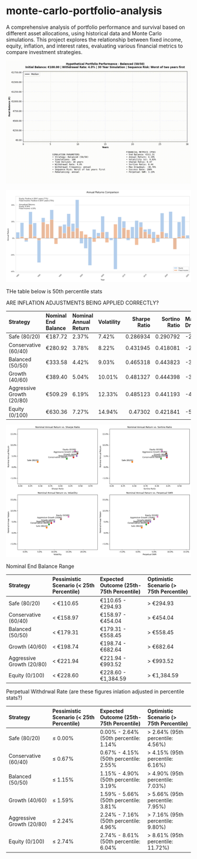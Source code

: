 # monte-carlo-portfolio-analysis
A comprehensive analysis of portfolio performance and survival based on different asset allocations, using historical data and Monte Carlo simulations. This project explores the relationship between fixed income, equity, inflation, and interest rates, evaluating various financial metrics to compare investment strategies.



![alt text](portfolio_simulation_concurrent_Balanced_100sims_30years.gif "Title")



![TESTING WHAT THIS DOES](annual_returns_comparison_clean.png "Title")


THe table below is 50th percentile stats

ARE INFLATION ADJUSTMENTS BEING APPLIED CORRECTLY?

| Strategy                  | Nominal End Balance   | Nominal Annual Return   | Volatility   |   Sharpe Ratio |   Sortino Ratio | Max Drawdown   | Perpetual SWR   |
|:--------------------------|:----------------------|:------------------------|:-------------|---------------:|----------------:|:---------------|:----------------|
| Safe (80/20)              | €187.72               | 2.37%                   | 7.42%        |       0.286934 |        0.290792 | -25.81%        | 1.14%           |
| Conservative (60/40)      | €280.92               | 3.78%                   | 8.22%        |       0.431945 |        0.418081 | -27.64%        | 2.55%           |
| Balanced (50/50)          | €333.58               | 4.42%                   | 9.03%        |       0.465318 |        0.443823 | -30.76%        | 3.19%           |
| Growth (40/60)            | €389.40               | 5.04%                   | 10.01%       |       0.481327 |        0.444398 | -34.40%        | 3.81%           |
| Aggressive Growth (20/80) | €509.29               | 6.19%                   | 12.33%       |       0.485123 |        0.441193 | -42.78%        | 4.96%           |
| Equity (0/100)            | €630.36               | 7.27%                   | 14.94%       |       0.47302  |        0.421841 | -51.09%        | 6.04%           |

![alt text](financial_metrics_comparison.png "Title")



Nominal End Balance Range

| Strategy                  | Pessimistic Scenario (< 25th Percentile)   | Expected Outcome (25th-75th Percentile)   | Optimistic Scenario (> 75th Percentile)   |
|:--------------------------|:-------------------------------------------|:------------------------------------------|:------------------------------------------|
| Safe (80/20)              | < €110.65                                  | €110.65 - €294.93                         | > €294.93                                 |
| Conservative (60/40)      | < €158.97                                  | €158.97 - €454.04                         | > €454.04                                 |
| Balanced (50/50)          | < €179.31                                  | €179.31 - €558.45                         | > €558.45                                 |
| Growth (40/60)            | < €198.74                                  | €198.74 - €682.64                         | > €682.64                                 |
| Aggressive Growth (20/80) | < €221.94                                  | €221.94 - €993.52                         | > €993.52                                 |
| Equity (0/100)            | < €228.60                                  | €228.60 - €1,384.59                       | > €1,384.59                               |

Perpetual Withdrwal Rate (are these figures inlation adjusted in percentile stats?)

| Strategy                  | Pessimistic Scenario (< 25th Percentile)   | Expected Outcome (25th-75th Percentile)   | Optimistic Scenario (> 75th Percentile)   |
|:--------------------------|:-------------------------------------------|:------------------------------------------|:------------------------------------------|
| Safe (80/20)              | ≤ 0.00%                                    | 0.00% - 2.64% (50th percentile: 1.14%     | > 2.64% (95th percentile: 4.56%)          |
| Conservative (60/40)      | ≤ 0.67%                                    | 0.67% - 4.15% (50th percentile: 2.55%     | > 4.15% (95th percentile: 6.16%)          |
| Balanced (50/50)          | ≤ 1.15%                                    | 1.15% - 4.90% (50th percentile: 3.19%     | > 4.90% (95th percentile: 7.03%)          |
| Growth (40/60)            | ≤ 1.59%                                    | 1.59% - 5.66% (50th percentile: 3.81%     | > 5.66% (95th percentile: 7.95%)          |
| Aggressive Growth (20/80) | ≤ 2.24%                                    | 2.24% - 7.16% (50th percentile: 4.96%     | > 7.16% (95th percentile: 9.80%)          |
| Equity (0/100)            | ≤ 2.74%                                    | 2.74% - 8.61% (50th percentile: 6.04%     | > 8.61% (95th percentile: 11.72%)         |
